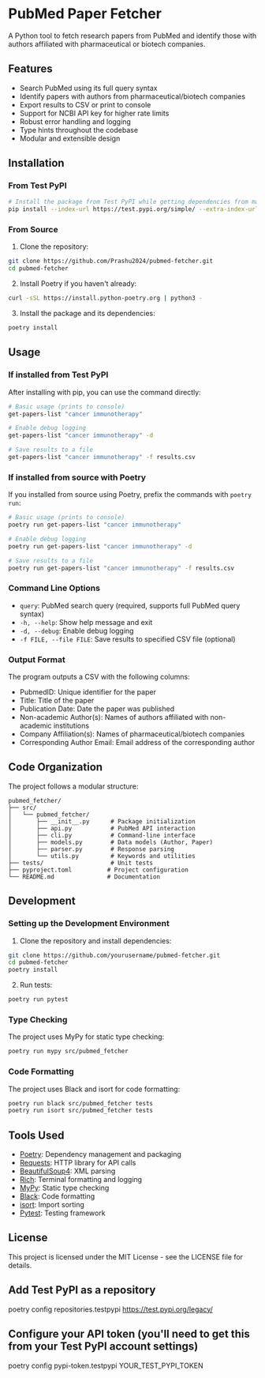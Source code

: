 # PubMed Paper Fetcher

A Python tool to fetch research papers from PubMed and identify those with authors affiliated with pharmaceutical or biotech companies.

## Features

- Search PubMed using its full query syntax
- Identify papers with authors from pharmaceutical/biotech companies
- Export results to CSV or print to console
- Support for NCBI API key for higher rate limits
- Robust error handling and logging
- Type hints throughout the codebase
- Modular and extensible design

## Installation

### From Test PyPI
```bash
# Install the package from Test PyPI while getting dependencies from main PyPI
pip install --index-url https://test.pypi.org/simple/ --extra-index-url https://pypi.org/simple prashu-pubmed-fetcher
```

### From Source
1. Clone the repository:
```bash
git clone https://github.com/Prashu2024/pubmed-fetcher.git
cd pubmed-fetcher
```

2. Install Poetry if you haven't already:
```bash
curl -sSL https://install.python-poetry.org | python3 -
```

3. Install the package and its dependencies:
```bash
poetry install
```

## Usage

### If installed from Test PyPI
After installing with pip, you can use the command directly:

```bash
# Basic usage (prints to console)
get-papers-list "cancer immunotherapy"

# Enable debug logging
get-papers-list "cancer immunotherapy" -d

# Save results to a file
get-papers-list "cancer immunotherapy" -f results.csv
```

### If installed from source with Poetry
If you installed from source using Poetry, prefix the commands with `poetry run`:

```bash
# Basic usage (prints to console)
poetry run get-papers-list "cancer immunotherapy"

# Enable debug logging
poetry run get-papers-list "cancer immunotherapy" -d

# Save results to a file
poetry run get-papers-list "cancer immunotherapy" -f results.csv
```

### Command Line Options

- `query`: PubMed search query (required, supports full PubMed query syntax)
- `-h, --help`: Show help message and exit
- `-d, --debug`: Enable debug logging
- `-f FILE, --file FILE`: Save results to specified CSV file (optional)

### Output Format

The program outputs a CSV with the following columns:
- PubmedID: Unique identifier for the paper
- Title: Title of the paper
- Publication Date: Date the paper was published
- Non-academic Author(s): Names of authors affiliated with non-academic institutions
- Company Affiliation(s): Names of pharmaceutical/biotech companies
- Corresponding Author Email: Email address of the corresponding author

## Code Organization

The project follows a modular structure:

```
pubmed_fetcher/
├── src/
│   └── pubmed_fetcher/
│       ├── __init__.py      # Package initialization
│       ├── api.py           # PubMed API interaction
│       ├── cli.py           # Command-line interface
│       ├── models.py        # Data models (Author, Paper)
│       ├── parser.py        # Response parsing
│       └── utils.py         # Keywords and utilities
├── tests/                   # Unit tests
├── pyproject.toml          # Project configuration
└── README.md               # Documentation
```

## Development

### Setting up the Development Environment

1. Clone the repository and install dependencies:
```bash
git clone https://github.com/yourusername/pubmed-fetcher.git
cd pubmed-fetcher
poetry install
```

2. Run tests:
```bash
poetry run pytest
```

### Type Checking

The project uses MyPy for static type checking:

```bash
poetry run mypy src/pubmed_fetcher
```

### Code Formatting

The project uses Black and isort for code formatting:

```bash
poetry run black src/pubmed_fetcher tests
poetry run isort src/pubmed_fetcher tests
```

## Tools Used

- [Poetry](https://python-poetry.org/): Dependency management and packaging
- [Requests](https://requests.readthedocs.io/): HTTP library for API calls
- [BeautifulSoup4](https://www.crummy.com/software/BeautifulSoup/): XML parsing
- [Rich](https://rich.readthedocs.io/): Terminal formatting and logging
- [MyPy](https://mypy.readthedocs.io/): Static type checking
- [Black](https://black.readthedocs.io/): Code formatting
- [isort](https://pycqa.github.io/isort/): Import sorting
- [Pytest](https://docs.pytest.org/): Testing framework

## License

This project is licensed under the MIT License - see the LICENSE file for details.

## Add Test PyPI as a repository
poetry config repositories.testpypi https://test.pypi.org/legacy/

## Configure your API token (you'll need to get this from your Test PyPI account settings)
poetry config pypi-token.testpypi YOUR_TEST_PYPI_TOKEN
